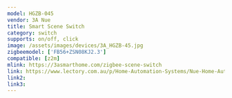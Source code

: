 ```yaml
---
model: HGZB-045
vendor: 3A Nue
title: Smart Scene Switch
category: switch
supports: on/off, click
image: /assets/images/devices/3A_HGZB-45.jpg
zigbeemodel: ['FB56+ZSN08KJ2.3']
compatible: [z2m]
mlink: https://3asmarthome.com/zigbee-scene-switch
link: https://www.lectory.com.au/p/Home-Automation-Systems/Nue-Home-Automation-Gadgets/NUE-Smart-Zigbee-Gadgets-Wall-Mount-Light-Switch-3/NUE4GSS
link2: 
link3: 
---
```

